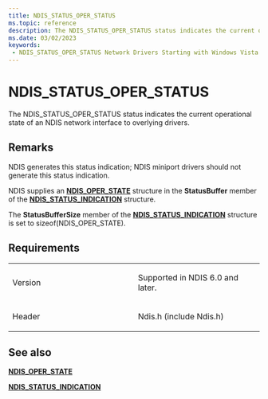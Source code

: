 ```yaml
---
title: NDIS_STATUS_OPER_STATUS
ms.topic: reference
description: The NDIS_STATUS_OPER_STATUS status indicates the current operational state of an NDIS network interface to overlying drivers.
ms.date: 03/02/2023
keywords:
 - NDIS_STATUS_OPER_STATUS Network Drivers Starting with Windows Vista
---
```


# NDIS\_STATUS\_OPER\_STATUS


The NDIS\_STATUS\_OPER\_STATUS status indicates the current operational state of an NDIS network interface to overlying drivers.

## Remarks

NDIS generates this status indication; NDIS miniport drivers should not generate this status indication.

NDIS supplies an [**NDIS\_OPER\_STATE**](/windows-hardware/drivers/ddi/ntddndis/ns-ntddndis-_ndis_oper_state) structure in the **StatusBuffer** member of the [**NDIS\_STATUS\_INDICATION**](/windows-hardware/drivers/ddi/ndis/ns-ndis-_ndis_status_indication) structure.

The **StatusBufferSize** member of the [**NDIS\_STATUS\_INDICATION**](/windows-hardware/drivers/ddi/ndis/ns-ndis-_ndis_status_indication) structure is set to sizeof(NDIS\_OPER\_STATE).

## Requirements

<table>
<colgroup>
<col width="50%" />
<col width="50%" />
</colgroup>
<tbody>
<tr class="odd">
<td><p>Version</p></td>
<td><p>Supported in NDIS 6.0 and later.</p></td>
</tr>
<tr class="even">
<td><p>Header</p></td>
<td>Ndis.h (include Ndis.h)</td>
</tr>
</tbody>
</table>

## See also


[**NDIS\_OPER\_STATE**](/windows-hardware/drivers/ddi/ntddndis/ns-ntddndis-_ndis_oper_state)

[**NDIS\_STATUS\_INDICATION**](/windows-hardware/drivers/ddi/ndis/ns-ndis-_ndis_status_indication)

 

